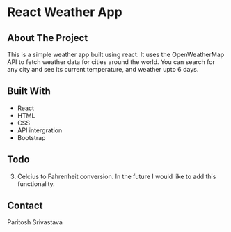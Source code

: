 # React Weather App


## About The Project

This is a simple weather app built using react. It uses the OpenWeatherMap API to fetch weather data for cities around the world. You can search for any city and see its current temperature, and weather upto 6 days.

## Built With

* React
* HTML
* CSS
* API intergration
* Bootstrap

## Todo

3. Celcius to Fahrenheit conversion. In the future I would like to add this functionality.

## Contact

Paritosh Srivastava


